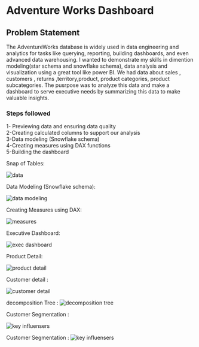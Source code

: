 
# Adventure Works Dashboard



## Problem Statement

The AdventureWorks database is widely used in data engineering and analytics for tasks like querying, reporting, building dashboards, and even advanced data warehousing.
I wanted to demonstrate my skills in dimention modeling(star schema and snowflake schema), data analysis and visualization using a great tool like power BI.
We had data about sales , customers , returns ,territory,product, product categories, product subcategories. 
The pusrpose was to analyze this data and make a dashboard to serve executive needs by summarizing this data to make valuable insights.


### Steps followed 
1- Previewing data and ensuring data quality  
2-Creating calculated columns to support our analysis  
3-Data modeling (Snowflake schema)  
4-Creating measures using DAX functions  
5-Building the dashboard




        
Snap of Tables:

![data](https://github.com/user-attachments/assets/78342de2-1686-4800-90f6-aceea62f1fb3)


        
Data Modeling (Snowflake schema):

![data modeling](https://github.com/user-attachments/assets/60a6061b-66ff-45d3-8578-a2153e16ecaa)


Creating Measures using DAX: 

![measures](https://github.com/user-attachments/assets/494cd8b5-dcb3-4a18-a248-a7997e8022ed)


Executive Dashboard:

![exec dashboard](https://github.com/user-attachments/assets/2dbc1582-85b3-4d35-b2a5-7209f4069c66)


 Product Detail: 

 ![product detail](https://github.com/user-attachments/assets/a52651fa-9282-4355-948d-b2d87091042c)

       
 
 Customer detail : 

 ![customer detail](https://github.com/user-attachments/assets/d8a2522f-4f6d-4548-a9f8-44793e13143b)


decomposition Tree : 
 ![decomposition tree](https://github.com/user-attachments/assets/584abf97-bce5-4d11-929f-d467764f428a)

Customer Segmentation : 

![key influensers](https://github.com/user-attachments/assets/96ca6c1d-133c-4449-b142-1fe0e83c6d0a)

Customer Segmentation : 
![key influensers](https://github.com/user-attachments/assets/96ca6c1d-133c-4449-b142-1fe0e83c6d0a)


 
